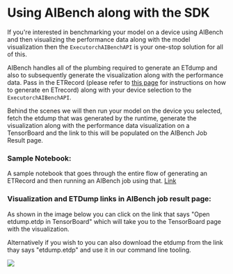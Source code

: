 # Using AIBench along with the SDK

If you're interested in benchmarking your model on a device using AIBench and then visualizing the performance data along with the model visualization then the `ExecutorchAIBenchAPI` is your one-stop solution for all of this.

AIBench handles all of the plumbing required to generate an ETdump and also to subsequently generate the visualization along with the performance data.
Pass in the ETRecord (please refer to [this page](./01_generating_etrecord.md) for instructions on how to generate en ETrecord) along with your device selection to the `ExecutorchAIBenchAPI`.

Behind the scenes we will then run your model on the device you selected, fetch the etdump that was generated by the runtime, generate the visualization along with the performance data visualization on a TensorBoard and the link to this will be populated on the AIBench Job Result page.

### Sample Notebook:
A sample notebook that goes through the entire flow of generating an ETRecord and then running an AIBench job using that. [Link](https://www.internalfb.com/intern/anp/view/?id=3799219)

### Visualization and ETDump links in AIBench job result page:
As shown in the image below you can click on the link that says "Open etdump.etdp in TensorBoard" which will take you to the TensorBoard page with the visualization.

Alternatively if you wish to you can also download the etdump from the link thay says "etdump.etdp" and use it in our command line tooling.

<div display="block">
  <img src="https://lookaside.internalfb.com/intern/pixelcloudnew/asset/?id=811298313726227"/>
</div>
